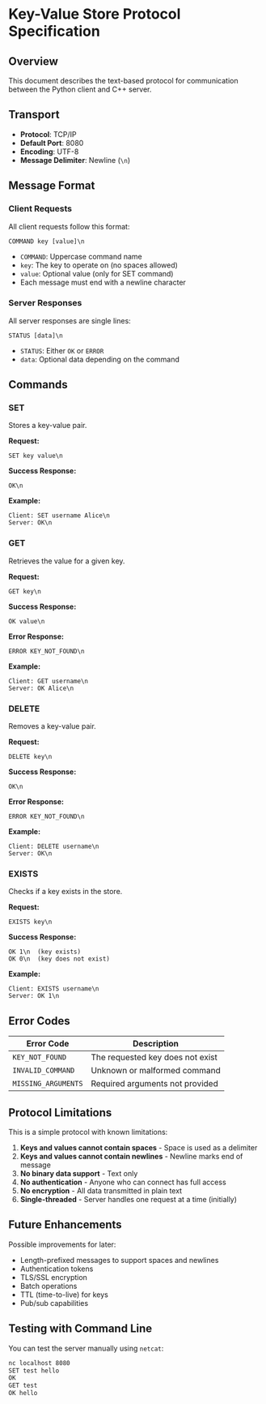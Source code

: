 # Key-Value Store Protocol Specification

## Overview
This document describes the text-based protocol for communication between the Python client and C++ server.

## Transport
- **Protocol**: TCP/IP
- **Default Port**: 8080
- **Encoding**: UTF-8
- **Message Delimiter**: Newline (`\n`)

## Message Format

### Client Requests
All client requests follow this format:
```
COMMAND key [value]\n
```

- `COMMAND`: Uppercase command name
- `key`: The key to operate on (no spaces allowed)
- `value`: Optional value (only for SET command)
- Each message must end with a newline character

### Server Responses
All server responses are single lines:
```
STATUS [data]\n
```

- `STATUS`: Either `OK` or `ERROR`
- `data`: Optional data depending on the command

## Commands

### SET
Stores a key-value pair.

**Request:**
```
SET key value\n
```

**Success Response:**
```
OK\n
```

**Example:**
```
Client: SET username Alice\n
Server: OK\n
```

### GET
Retrieves the value for a given key.

**Request:**
```
GET key\n
```

**Success Response:**
```
OK value\n
```

**Error Response:**
```
ERROR KEY_NOT_FOUND\n
```

**Example:**
```
Client: GET username\n
Server: OK Alice\n
```

### DELETE
Removes a key-value pair.

**Request:**
```
DELETE key\n
```

**Success Response:**
```
OK\n
```

**Error Response:**
```
ERROR KEY_NOT_FOUND\n
```

**Example:**
```
Client: DELETE username\n
Server: OK\n
```

### EXISTS
Checks if a key exists in the store.

**Request:**
```
EXISTS key\n
```

**Success Response:**
```
OK 1\n  (key exists)
OK 0\n  (key does not exist)
```

**Example:**
```
Client: EXISTS username\n
Server: OK 1\n
```

## Error Codes

| Error Code | Description |
|------------|-------------|
| `KEY_NOT_FOUND` | The requested key does not exist |
| `INVALID_COMMAND` | Unknown or malformed command |
| `MISSING_ARGUMENTS` | Required arguments not provided |

## Protocol Limitations

This is a simple protocol with known limitations:

1. **Keys and values cannot contain spaces** - Space is used as a delimiter
2. **Keys and values cannot contain newlines** - Newline marks end of message
3. **No binary data support** - Text only
4. **No authentication** - Anyone who can connect has full access
5. **No encryption** - All data transmitted in plain text
6. **Single-threaded** - Server handles one request at a time (initially)

## Future Enhancements

Possible improvements for later:
- Length-prefixed messages to support spaces and newlines
- Authentication tokens
- TLS/SSL encryption
- Batch operations
- TTL (time-to-live) for keys
- Pub/sub capabilities

## Testing with Command Line

You can test the server manually using `netcat`:
```bash
nc localhost 8080
SET test hello
OK
GET test
OK hello
```
